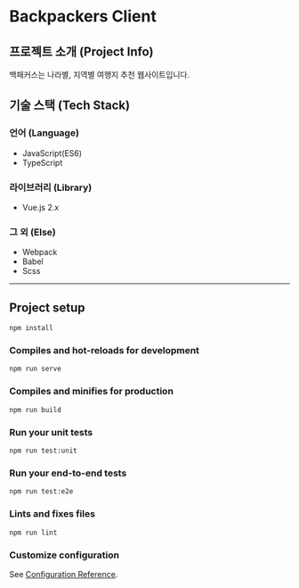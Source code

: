 # Backpackers Client

## 프로젝트 소개 (Project Info)
백패커스는 나라별, 지역별 여행지 추천 웹사이트입니다.

## 기술 스택 (Tech Stack)

### 언어 (Language)

- JavaScript(ES6)
- TypeScript

### 라이브러리 (Library)

- Vue.js 2.x

### 그 외 (Else)

- Webpack
- Babel
- Scss

---

## Project setup
```
npm install
```

### Compiles and hot-reloads for development
```
npm run serve
```

### Compiles and minifies for production
```
npm run build
```

### Run your unit tests
```
npm run test:unit
```

### Run your end-to-end tests
```
npm run test:e2e
```

### Lints and fixes files
```
npm run lint
```

### Customize configuration
See [Configuration Reference](https://cli.vuejs.org/config/).
